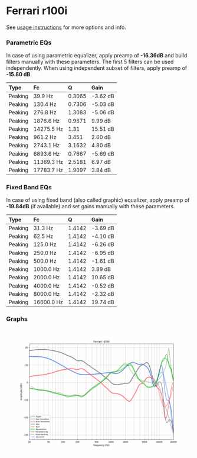 # Ferrari r100i
See [usage instructions](https://github.com/jaakkopasanen/AutoEq#usage) for more options and info.

### Parametric EQs
In case of using parametric equalizer, apply preamp of **-16.36dB** and build filters manually
with these parameters. The first 5 filters can be used independently.
When using independent subset of filters, apply preamp of **-15.80 dB**.

| Type    | Fc         |      Q | Gain     |
|:--------|:-----------|:-------|:---------|
| Peaking | 39.9 Hz    | 0.3065 | -3.62 dB |
| Peaking | 130.4 Hz   | 0.7306 | -5.03 dB |
| Peaking | 276.8 Hz   | 1.3083 | -5.06 dB |
| Peaking | 1876.6 Hz  | 0.9671 | 9.99 dB  |
| Peaking | 14275.5 Hz | 1.31   | 15.51 dB |
| Peaking | 961.2 Hz   | 3.451  | 2.60 dB  |
| Peaking | 2743.1 Hz  | 3.1632 | 4.80 dB  |
| Peaking | 6893.6 Hz  | 0.7667 | -5.69 dB |
| Peaking | 11369.3 Hz | 2.5181 | 6.97 dB  |
| Peaking | 17783.7 Hz | 1.9097 | 3.84 dB  |

### Fixed Band EQs
In case of using fixed band (also called graphic) equalizer, apply preamp of **-19.84dB**
(if available) and set gains manually with these parameters.

| Type    | Fc         |      Q | Gain     |
|:--------|:-----------|:-------|:---------|
| Peaking | 31.3 Hz    | 1.4142 | -3.69 dB |
| Peaking | 62.5 Hz    | 1.4142 | -4.10 dB |
| Peaking | 125.0 Hz   | 1.4142 | -6.26 dB |
| Peaking | 250.0 Hz   | 1.4142 | -6.95 dB |
| Peaking | 500.0 Hz   | 1.4142 | -1.61 dB |
| Peaking | 1000.0 Hz  | 1.4142 | 3.89 dB  |
| Peaking | 2000.0 Hz  | 1.4142 | 10.65 dB |
| Peaking | 4000.0 Hz  | 1.4142 | -0.52 dB |
| Peaking | 8000.0 Hz  | 1.4142 | -2.32 dB |
| Peaking | 16000.0 Hz | 1.4142 | 19.74 dB |

### Graphs
![](./Ferrari%20r100i.png)